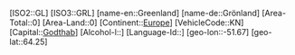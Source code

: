 ﻿---
location: [64.25,-51.67]
type: Country
tags:
- geo/Country

SpocWebEntityId: 26905
isDeleted: false
confidential: public

---
[ISO2::GL]
[ISO3::GRL]
[name-en::Greenland]
[name-de::Grönland]
[Area-Total::0]
[Area-Land::0]
[Continent::[Europe](geo/Continent/Europe.md)]
[VehicleCode::KN]
[Capital::[Godthab](geo/Continent/Europe/Greenland/Godthab.md)]
[Alcohol-l::]
[Language-Id::]
[geo-lon::-51.67]
[geo-lat::64.25]

